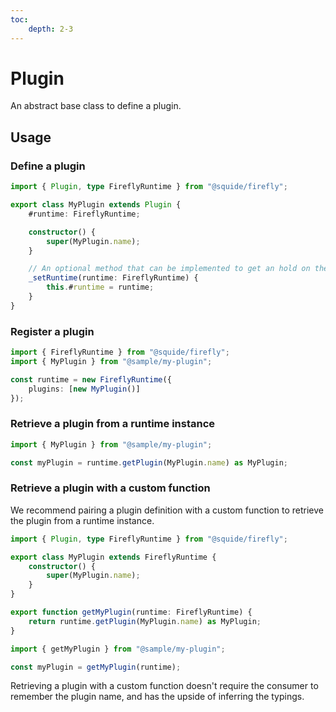 ```yaml
---
toc:
    depth: 2-3
---
```


# Plugin

An abstract base class to define a plugin.

## Usage

### Define a plugin

```ts !#3 my-plugin/src/myPlugin.ts
import { Plugin, type FireflyRuntime } from "@squide/firefly";

export class MyPlugin extends Plugin {
    #runtime: FireflyRuntime;

    constructor() {
        super(MyPlugin.name);
    }

    // An optional method that can be implemented to get an hold on the current runtime instance.
    _setRuntime(runtime: FireflyRuntime) {
        this.#runtime = runtime;
    }
}
```

### Register a plugin

```ts !#5
import { FireflyRuntime } from "@squide/firefly";
import { MyPlugin } from "@sample/my-plugin";

const runtime = new FireflyRuntime({
    plugins: [new MyPlugin()]
});
```

### Retrieve a plugin from a runtime instance

```ts
import { MyPlugin } from "@sample/my-plugin";

const myPlugin = runtime.getPlugin(MyPlugin.name) as MyPlugin;
```

### Retrieve a plugin with a custom function

We recommend pairing a plugin definition with a custom function to retrieve the plugin from a runtime instance.

```ts !#9-11 my-plugin/src/myPlugin.ts
import { Plugin, type FireflyRuntime } from "@squide/firefly";

export class MyPlugin extends FireflyRuntime {
    constructor() {
        super(MyPlugin.name);
    }
}

export function getMyPlugin(runtime: FireflyRuntime) {
    return runtime.getPlugin(MyPlugin.name) as MyPlugin;
}
```

```ts
import { getMyPlugin } from "@sample/my-plugin";

const myPlugin = getMyPlugin(runtime);
```

Retrieving a plugin with a custom function doesn't require the consumer to remember the plugin name, and has the upside of inferring the typings.
